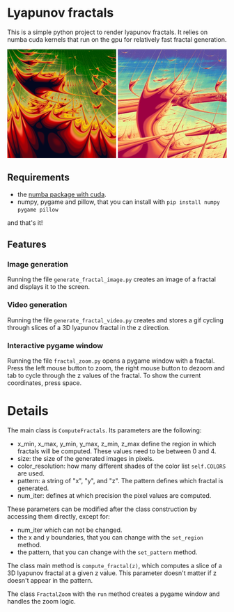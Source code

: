 # Lyapunov fractals
This is a simple python project to render lyapunov fractals. It relies on numba cuda kernels that run on the gpu for relatively fast fractal generation.

![Alt text](./outputs/lyapunov_xxxyyxyyyyyyy.png?raw=true)
![Alt text](./outputs/lyapunov_xyyyxyxyy.png?raw=true)

## Requirements

- the [numba package with cuda](https://numba.pydata.org/numba-doc/latest/cuda/overview.html#requirements).
- numpy, pygame and pillow, that you can install with `pip install numpy pygame pillow`

and that's it!

## Features
### Image generation
Running the file `generate_fractal_image.py` creates an image of a fractal and displays it to the screen.
### Video generation
Running the file `generate_fractal_video.py` creates and stores a gif cycling through slices of a 3D lyapunov fractal in the z direction.
### Interactive pygame window
Running the file `fractal_zoom.py` opens a pygame window with a fractal. Press the left mouse button to zoom, the right mouse button to dezoom and tab to cycle through the z values of the fractal. To show the current coordinates, press space.

# Details
The main class is `ComputeFractals`. Its parameters are the following:
- x_min, x_max, y_min, y_max, z_min, z_max define the region in which fractals will be computed. These values need to be between 0 and 4.
- size: the size of the generated images in pixels.
- color_resolution: how many different shades of the color list `self.COLORS` are used.
- pattern: a string of "x", "y", and "z". The pattern defines which fractal is generated.
- num_iter: defines at which precision the pixel values are computed.

These parameters can be modified after the class construction by accessing them directly, except for:
- num_iter which can not be changed.
- the x and y boundaries, that you can change with the `set_region` method.
- the pattern, that you can change with the `set_pattern` method.

The class main method is `compute_fractal(z)`, which computes
a slice of a 3D lyapunov fractal at a given z value. This parameter doesn't matter if z doesn't appear in the pattern.

The class `FractalZoom` with the `run` method creates a pygame window and handles the zoom logic.